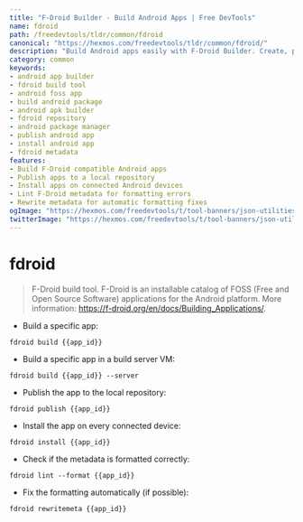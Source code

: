 ```yaml
---
title: "F-Droid Builder - Build Android Apps | Free DevTools"
name: fdroid
path: /freedevtools/tldr/common/fdroid
canonical: "https://hexmos.com/freedevtools/tldr/common/fdroid/"
description: "Build Android apps easily with F-Droid Builder. Create, publish, and install FOSS applications for the Android platform directly from the command line. Free online tool, no registration required."
category: common
keywords:
- android app builder
- fdroid build tool
- android foss app
- build android package
- android apk builder
- fdroid repository
- android package manager
- publish android app
- install android app
- fdroid metadata
features:
- Build F-Droid compatible Android apps
- Publish apps to a local repository
- Install apps on connected Android devices
- Lint F-Droid metadata for formatting errors
- Rewrite metadata for automatic formatting fixes
ogImage: "https://hexmos.com/freedevtools/t/tool-banners/json-utilities-banner.png"
twitterImage: "https://hexmos.com/freedevtools/t/tool-banners/json-utilities-banner.png"
---
```


# fdroid

> F-Droid build tool.
> F-Droid is an installable catalog of FOSS (Free and Open Source Software) applications for the Android platform.
> More information: <https://f-droid.org/en/docs/Building_Applications/>.

- Build a specific app:

`fdroid build {{app_id}}`

- Build a specific app in a build server VM:

`fdroid build {{app_id}} --server`

- Publish the app to the local repository:

`fdroid publish {{app_id}}`

- Install the app on every connected device:

`fdroid install {{app_id}}`

- Check if the metadata is formatted correctly:

`fdroid lint --format {{app_id}}`

- Fix the formatting automatically (if possible):

`fdroid rewritemeta {{app_id}}`
